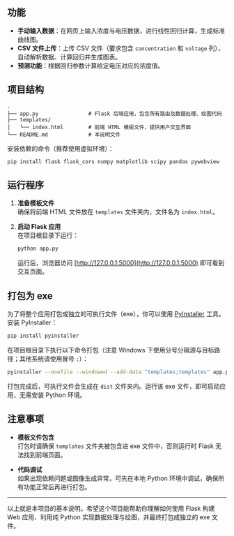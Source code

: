 

## 功能

- **手动输入数据**：在网页上输入浓度与电压数据，进行线性回归计算，生成标准曲线图。
- **CSV 文件上传**：上传 CSV 文件（要求包含 `concentration` 和 `voltage` 列），自动解析数据、计算回归并生成图表。
- **预测功能**：根据回归参数计算给定电压对应的浓度值。

## 项目结构

```
.
├── app.py                # Flask 后端应用，包含所有路由及数据处理、绘图代码
├── templates/
│   └── index.html        # 前端 HTML 模板文件，提供用户交互界面
└── README.md             # 本说明文件
```


安装依赖的命令（推荐使用虚拟环境）：

```bash
pip install flask flask_cors numpy matplotlib scipy pandas pywebview
```

## 运行程序

1. **准备模板文件**  
   确保将前端 HTML 文件放在 `templates` 文件夹内，文件名为 `index.html`。

2. **启动 Flask 应用**  
   在项目根目录下运行：

   ```bash
   python app.py
   ```

   运行后，浏览器访问 [http://127.0.0.1:5000](http://127.0.0.1:5000) 即可看到交互页面。


## 打包为 exe

为了将整个应用打包成独立的可执行文件（exe），你可以使用 [PyInstaller](https://www.pyinstaller.org/) 工具。安装 PyInstaller：

```bash
pip install pyinstaller
```

在项目根目录下执行以下命令打包（注意 Windows 下使用分号分隔源与目标路径；其他系统请使用冒号 `:`）：

```bash
pyinstaller --onefile --windowed --add-data "templates;templates" app.py
```

打包完成后，可执行文件会生成在 `dist` 文件夹内。运行该 exe 文件，即可启动应用，无需安装 Python 环境。

## 注意事项

- **模板文件包含**  
  打包时请确保 `templates` 文件夹被包含进 exe 文件中，否则运行时 Flask 无法找到前端页面。

- **代码调试**  
  如果出现依赖问题或图像生成异常，可先在本地 Python 环境中调试，确保所有功能正常后再进行打包。

---

以上就是本项目的基本说明。希望这个项目能帮助你理解如何使用 Flask 构建 Web 应用、利用纯 Python 实现数据处理与绘图，并最终打包成独立的 exe 文件。
